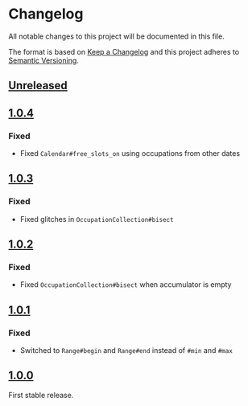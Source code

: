# Changelog

All notable changes to this project will be documented in this file.

The format is based on [Keep a Changelog](http://keepachangelog.com/en/1.0.0/) and this project 
adheres to [Semantic Versioning](http://semver.org/spec/v2.0.0.html).

## [Unreleased]

## [1.0.4]

### Fixed

- Fixed `Calendar#free_slots_on` using occupations from other dates

## [1.0.3]

### Fixed

- Fixed glitches in `OccupationCollection#bisect`

## [1.0.2]

### Fixed

- Fixed `OccupationCollection#bisect` when accumulator is empty

## [1.0.1]

### Fixed

- Switched to `Range#begin` and `Range#end` instead of `#min` and `#max`

## [1.0.0]

First stable release.

[Unreleased]: https://github.com/aldesantis/artic/compare/v1.0.4...HEAD
[1.0.4]: https://github.com/aldesantis/artic/compare/v1.0.3...v1.0.4
[1.0.3]: https://github.com/aldesantis/artic/compare/v1.0.2...v1.0.3
[1.0.2]: https://github.com/aldesantis/artic/compare/v1.0.1...v1.0.2
[1.0.1]: https://github.com/aldesantis/artic/compare/v1.0.0...v1.0.1
[1.0.0]: https://github.com/aldesantis/artic/tree/v1.0.0
